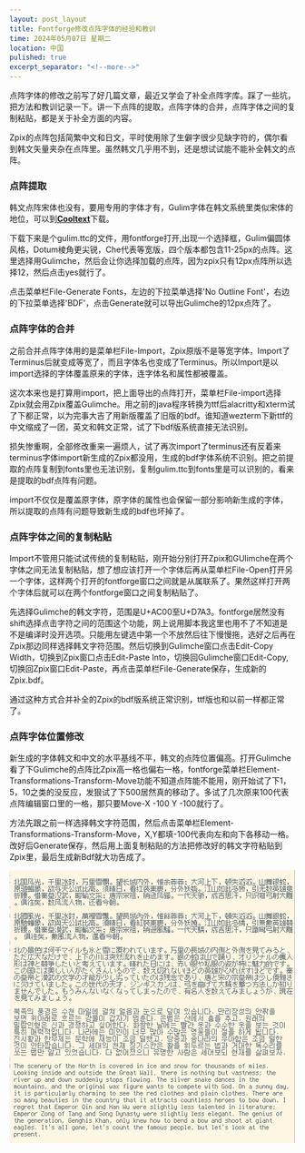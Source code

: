 ```yaml
---
layout: post_layout
title: Fontforge修改点阵字体的经验和教训
time: 2024年05月07日 星期二
location: 中国
pulished: true
excerpt_separator: "<!--more-->"
---
```

点阵字体的修改之前写了好几篇文章，最近又学会了补全点阵字库。踩了一些坑，把方法和教训记录一下。讲一下点阵的提取，点阵字体的合并，点阵字体之间的复制粘贴，都是关于补全方面的内容。
<!--more-->

Zpix的点阵包括简繁中文和日文，平时使用除了生僻字很少见缺字符的，偶尔看到韩文矢量夹杂在点阵里。虽然韩文几乎用不到，还是想试试能不能补全韩文的点阵。

### **点阵提取** ###
韩文点阵宋体也没有，要用专用的字体才有，Gulim字体在韩文系统里类似宋体的地位，可以到[**Cooltext**](https://cooltext.com/Download-Font-%EA%B5%B4%EB%A6%BC+Gulim)下载。

下载下来是个gulim.ttc的文件，用fontforge打开,出现一个选择框，Gulim偏圆体风格，Dotum棱角更尖锐，Che代表等宽版，四个版本都包含11-25px的点阵。这里选择用Gulimche，然后会让你选择加载的点阵，因为zpix只有12px点阵所以选择12，然后点击yes就行了。

点击菜单栏File-Generate Fonts，左边的下拉菜单选择'No Outline Font'，右边的下拉菜单选择'BDF'，点击Generate就可以导出Gulimche的12px点阵了。

### **点阵字体的合并**  ###
之前合并点阵字体用的是菜单栏File-Import，Zpix原版不是等宽字体，Import了Terminus后就变成等宽了，而且字体名也变成了Terminus。所以Import是以import选择的字体覆盖原来的字体，连字体名和属性都被覆盖。

这次本来也是打算用import，把上面导出的点阵打开，菜单栏File-import选择Zpix就会用Zpix覆盖Gulimche。用之前的java程序转换为ttf后alacritty和xterm试了下都正常，以为完事大吉了用新版覆盖了旧版的bdf。谁知道wezterm下新ttf的中文缩成了一团，英文和韩文正常，试了下bdf版系统直接无法识别。

损失惨重啊，全部修改重来一遍烦人，试了再次import了terminus还有反着来terminus字体import新生成的Zpix都没用，生成的bdf字体系统不识别。把之前提取的点阵复制到fonts里也无法识别，复制gulim.ttc到fonts里是可以识别的，看来是提取的bdf点阵有问题。

import不仅仅是覆盖原字体，原字体的属性也会保留一部分影响新生成的字体，所以提取的点阵有问题导致新生成的bdf也坏掉了。

### **点阵字体之间的复制粘贴**  ###
Import不管用只能试试传统的复制粘贴，刚开始分别打开Zpix和GUlimche在两个字体之间无法复制粘贴，想了想应该打开一个字体后再从菜单栏File-Open打开另一个字体，这样两个打开的fontforge窗口之间就是从属联系了。果然这样打开两个字体后就可以在两个fontforge窗口之间复制粘贴了。

先选择Gulimche的韩文字符，范围是U+AC00至U+D7A3。fontforge居然没有shift选择点击字符之间的范围这个功能，网上说用脚本我这里也用不了不知道是不是编译时没开选项。只能用左键选中第一个不放然后往下慢慢拖，选好之后再在Zpix那边同样选择韩文字符范围。然后切换到Gulimche窗口点击Edit-Copy Width，切换到Zpix窗口点击Edit-Paste Into，切换回Gulimche窗口Edit-Copy,切换回Zpix窗口Edit-Paste，再点击菜单栏File-Generate保存，生成新的Zpix.bdf。

通过这种方式合并补全的Zpix的bdf版系统正常识别，ttf版也和以前一样都正常了。

### **点阵字体位置修改**  ###
新生成的字体韩文和中文的水平基线不平，韩文的点阵位置偏高。打开Gulimche看了下Gulimche的点阵比Zpix高一格也偏右一格，fontforge菜单栏Element-Transformations-Transform-Move功能不知道点阵能不能用，刚开始试了下1，5，10之类的没反应，发狠试了下500居然真的移动了。多试了几次原来100代表点阵编辑窗口里的一格，那只要Move-X -100 Y -100就行了。

方法先跟之前一样选择韩文字符范围，然后点击菜单栏Element-Transformations-Transform-Move，X,Y都填-100代表向左和向下各移动一格。改好后Generate保存，然后用上面复制粘贴的方法把修改好的韩文字符粘贴到Zpix里，最后生成新Bdf就大功告成了。

<img src="/assets/img/Zpixunicode.png" width="503px" />

